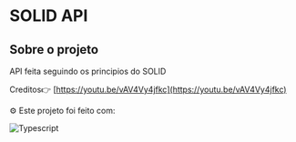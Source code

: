 # SOLID API

## Sobre o projeto

API feita seguindo os principios do SOLID

Creditos👉 [https://youtu.be/vAV4Vy4jfkc](https://youtu.be/vAV4Vy4jfkc)

⚙ Este projeto foi feito com:

![Typescript](https://img.shields.io/badge/TypeScript-007ACC?style=for-the-badge&logo=typescript&logoColor=white)